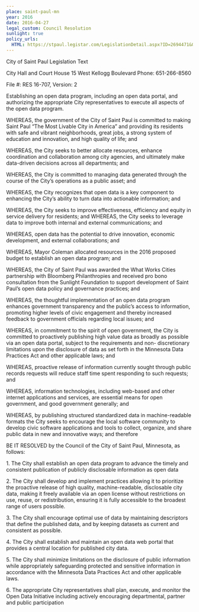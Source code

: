```yaml
---
place: saint-paul-mn
year: 2016
date: 2016-04-27
legal_custom: Council Resolution
sunlight: true
policy_urls:
  HTML: https://stpaul.legistar.com/LegislationDetail.aspx?ID=2694471&GUID=B20D0CAD-629F-432E-8396-250E17D0A04B&Options=ID%7CText%7C&Search=open+data&FullText=1
---
```


<p>City of Saint Paul Legislation Text                  </p>
<p>City Hall and Court House 15 West Kellogg Boulevard Phone: 651-266-8560         </p>
<p>File #: RES 16-707, Version: 2</p>
<p>Establishing an open data program, including an open data portal, and authorizing the appropriate City representatives to execute all aspects of the open data program.</p>
<p>WHEREAS, the government of the City of Saint Paul is committed to making Saint Paul “The Most Livable City in America” and providing its residents with safe and vibrant neighborhoods, great jobs, a strong system of education and innovation, and high quality of life; and</p>
<p>WHEREAS, the City seeks to better allocate resources, enhance coordination and collaboration among city agencies, and ultimately make data-driven decisions across all departments; and</p>
<p>WHEREAS, the City is committed to managing data generated through the course of the City’s operations as a public asset; and</p>
<p>WHEREAS, the City recognizes that open data is a key component to enhancing the City’s ability to turn data into actionable information; and</p>
<p>WHEREAS, the City seeks to improve effectiveness, efficiency and equity in service delivery for residents; and WHEREAS, the City seeks to leverage data to improve both internal and external communications; and</p>
<p>WHEREAS, open data has the potential to drive innovation, economic development, and external collaborations; and</p>
<p><span class="g-funding">WHEREAS, Mayor Coleman allocated resources in the 2016 proposed budget to establish an open data program; and</span></p>
<p>WHEREAS, the City of Saint Paul was awarded the What Works Cities partnership with Bloomberg Philanthropies and received pro bono consultation from the Sunlight Foundation to support development of Saint Paul’s open data policy and governance practices; and</p>
<p>WHEREAS, the thoughtful implementation of an open data program enhances government transparency and the public’s access to information, promoting higher levels of civic engagement and thereby increased feedback to government officials regarding local issues; and</p>
<p><span class="g-proactive-release"><span class="g-build-on-precedent">WHEREAS, in commitment to the spirit of open government, the City is committed to proactively publishing high value data as broadly as possible via an open data portal, subject to the requirements and non- discretionary limitations upon the disclosure of data as set forth in the Minnesota Data Practices Act and other applicable laws; and</span></span></p>
<p><span class="g-proactive-release">WHEREAS, proactive release of information currently sought through public records requests will reduce staff time spent responding to such requests; and</span></p>
<p>WHEREAS, information technologies, including web-based and other internet applications and services, are essential means for open government, and good government generally; and  </p>
<p><span class="g-open-formats">WHEREAS, by publishing structured standardized data in machine-readable formats the City seeks to encourage the local software community to develop civic software applications and tools to collect, organize, and share public data in new and innovative ways; and therefore</span></p>
<p>BE IT RESOLVED by the Council of the City of Saint Paul, Minnesota, as follows:</p>
<p>1. The City shall establish an open data program to advance the timely and consistent publication of publicly disclosable information as open data</p>
<p>2. <span class="g-proactive-release"><span class="g-prioritization"><span class="g-open-access"><span class="g-license-free"><span class="g-data-quality">The City shall develop and implement practices allowing it to prioritize the proactive release of high quality, machine-readable, disclosable city data, making it freely available via an open license without restrictions on use, reuse, or redistribution, ensuring it is fully accessible to the broadest range of users possible.</span></span></span></span></span></p>
<p>3. <span class="g-metadata"><span class="g-real-time-updates">The City shall encourage optimal use of data by maintaining descriptors that define the published data, and by keeping datasets as current and consistent as possible.</span></span> </p>
<p>4. <span class="g-data-portals-and-websites">The City shall establish and maintain an open data web portal that provides a central location for published city data.</span></p>
<p>5. <span class="g-build-on-precedent"><span class="g-sensitive-information">The City shall minimize limitations on the disclosure of public information while appropriately safeguarding protected and sensitive information in accordance with the Minnesota Data Practices Act and other applicable laws.</span></span>        </p>
<p>6. <span class="g-public-participation"><span class="g-partnerships"><span class="g-future-review">The appropriate City representatives shall plan, execute, and monitor the Open Data Initiative including actively encouraging departmental, partner and public participation</span></span></span></p>
